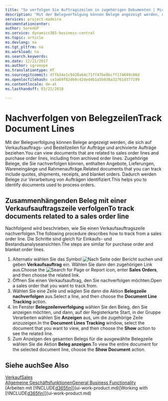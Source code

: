 ```yaml
---
title: "So verfolgen Sie Auftragszeilen in zugehörigen Dokumenten | Microsoft Docs"
description: "Mit der Belegverfolgung können Belege angezeigt werden, die sich auf Verkaufsauftrags- und Bestellzeilen für Aufträge und archivierte Aufträge beziehen. Zugehörige Belege, die Sie nachverfolgen können, enthalten Angebote, Lieferungen, Wareneingänge und Rahmenaufträge. Dadurch werden Belege zur Verarbeitung von Aufträgen identifiziert."
services: project-madeira
documentationcenter: 
author: SorenGP
ms.service: dynamics365-business-central
ms.topic: article
ms.devlang: na
ms.tgt_pltfrm: na
ms.workload: na
ms.search.keywords: 
ms.date: 12/21/2017
ms.author: sgroespe
ms.translationtype: HT
ms.sourcegitcommit: d7fb34e1c9428a64c71ff47be8bcff174649c00d
ms.openlocfilehash: ce3a69f82d68cd2ded4b1a5b036a32761d377199
ms.contentlocale: de-at
ms.lasthandoff: 03/22/2018

---
```

# <a name="track-document-lines"></a><span data-ttu-id="1d800-105">Nachverfolgen von Belegzeilen</span><span class="sxs-lookup"><span data-stu-id="1d800-105">Track Document Lines</span></span>
<span data-ttu-id="1d800-106">Mit der Belegverfolgung können Belege angezeigt werden, die sich auf Verkaufsauftrags- und Bestellzeilen für Aufträge und archivierte Aufträge beziehen.</span><span class="sxs-lookup"><span data-stu-id="1d800-106">You can view documents that are related to sales order lines and purchase order lines, including from archived order lines.</span></span> <span data-ttu-id="1d800-107">Zugehörige Belege, die Sie nachverfolgen können, enthalten Angebote, Lieferungen, Wareneingänge und Rahmenaufträge.</span><span class="sxs-lookup"><span data-stu-id="1d800-107">Related documents that you can track include quotes, shipments, receipts, and blanket orders.</span></span> <span data-ttu-id="1d800-108">Dadurch werden Belege zur Verarbeitung von Aufträgen identifiziert.</span><span class="sxs-lookup"><span data-stu-id="1d800-108">This helps you to identify documents used to process orders.</span></span>  

## <a name="to-track-documents-related-to-a-sales-order-line"></a><span data-ttu-id="1d800-109">Zusammenhängenden Beleg mit einer Verkaufsauftragszeile verfolgen</span><span class="sxs-lookup"><span data-stu-id="1d800-109">To track documents related to a sales order line</span></span>
<span data-ttu-id="1d800-110">Nachfolgend wird beschrieben, wie Sie einen Verkaufsauftragszeile nachverfolgen.</span><span class="sxs-lookup"><span data-stu-id="1d800-110">The following procedure describes how to track from a sales order line.</span></span> <span data-ttu-id="1d800-111">Die Schritte sind gleich für Einkaufs- und Bestandsanalyseansichten.</span><span class="sxs-lookup"><span data-stu-id="1d800-111">The steps are similar for purchase order and blanket order lines.</span></span>

1.  <span data-ttu-id="1d800-112">Alternativ wählen Sie das Symbol ![Nach Seite oder Bericht suchen](media/ui-search/search_small.png "Nach Seite oder Bericht suchen") und geben **Verkaufsauftrag** ein. Wählen Sie dann den zugehörigen Link aus.</span><span class="sxs-lookup"><span data-stu-id="1d800-112">Choose the ![Search for Page or Report](media/ui-search/search_small.png "Search for Page or Report icon") icon, enter **Sales Orders**, and then choose the related link.</span></span>  
2.  <span data-ttu-id="1d800-113">Öffnen Sie einen Verkaufsauftrag, den Sie nachverfolgen möchten.</span><span class="sxs-lookup"><span data-stu-id="1d800-113">Open a sales order that you want to track from.</span></span>  
3.  <span data-ttu-id="1d800-114">Wählen Sie eine Zeile und wäglen Sie dann die Aktion **Belegzeile nachverfolgen** aus.</span><span class="sxs-lookup"><span data-stu-id="1d800-114">Select a line, and then choose the **Document Line Tracking** action.</span></span>
4. <span data-ttu-id="1d800-115">Im Fenster **Belegzeilenverfolgung** wählen Sie den Beleg, den Sie anzeigen möchten, und dann, auf der Registerkarte Start, in der Gruppe Verarbeiten wählen Sie **Anzeigen** aus, um die zugehörige Zeile anzuzeigen.</span><span class="sxs-lookup"><span data-stu-id="1d800-115">In the **Document Lines Tracking** window, select the document that you want to view, and then choose the **Show** action to see the related line.</span></span>
5. <span data-ttu-id="1d800-116">Zum Anzeigen des gesamten Belegs für die ausgewählte Belegzeile wählen Sie die Aktion **Beleg anzeigen**.</span><span class="sxs-lookup"><span data-stu-id="1d800-116">To view the entire document for the selected document line, choose the **Show Document** action.</span></span>

## <a name="see-also"></a><span data-ttu-id="1d800-117">Siehe auch</span><span class="sxs-lookup"><span data-stu-id="1d800-117">See Also</span></span>
[<span data-ttu-id="1d800-118">Verkauf</span><span class="sxs-lookup"><span data-stu-id="1d800-118">Sales</span></span>](sales-manage-sales.md)  
[<span data-ttu-id="1d800-119">Allgemeine Geschäftsfunktionen</span><span class="sxs-lookup"><span data-stu-id="1d800-119">General Business Functionality</span></span>](ui-across-business-areas.md)  
<span data-ttu-id="1d800-120">[Arbeiten mit [!INCLUDE[d365fin](includes/d365fin_md.md)]](ui-work-product.md)</span><span class="sxs-lookup"><span data-stu-id="1d800-120">[Working with [!INCLUDE[d365fin](includes/d365fin_md.md)]](ui-work-product.md)</span></span>

